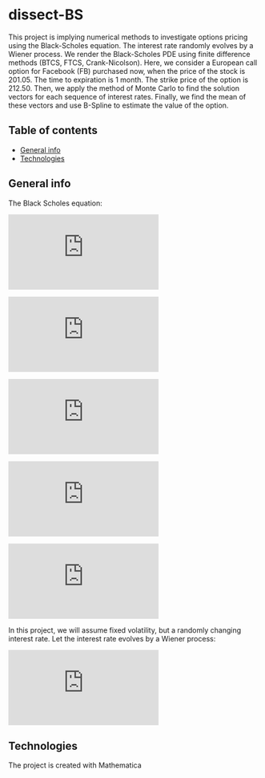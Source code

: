 # dissect-BS
This project is implying numerical methods to investigate options pricing using the Black-Scholes equation. The interest rate randomly evolves by a Wiener process. We render the Black-Scholes PDE using finite difference methods (BTCS, FTCS, Crank-Nicolson). Here, we consider a European call option for Facebook (FB) purchased now, when the price of the stock is 201.05. The time to expiration is 1 month. The strike price of the option is 212.50. Then, we apply the method of Monte Carlo to find the solution vectors for each sequence of interest rates. Finally, we find the mean of these vectors and use B-Spline to estimate the value of the option.

## Table of contents
* [General info](#general-info)
* [Technologies](#technologies)

## General info
The Black Scholes equation: 

![equation](https://latex.codecogs.com/gif.latex?%5Cfrac%7B%5Cpartial%20V%7D%7B%5Cpartial%20t%7D%20&plus;%20%5Cfrac%7B1%7D%7B2%7D%20%5Csigma%5E%7B2%7DS%5E%7B2%7D%5Cfrac%7B%5Cpartial%5E2%20V%7D%7B%5Cpartial%20S%5E2%7D%20&plus;%20rS%5Cfrac%7B%5Cpartial%20V%7D%7B%5Cpartial%20S%7D%20-%20rV%20%3D%200)

![vequation](https://latex.codecogs.com/gif.latex?V%20%3A%20%5Cmbox%7Ba%20function%20of%20time%20%7D%20t)

![sequation](https://latex.codecogs.com/gif.latex?S%20%3A%20%5Cmbox%7Bthe%20spot%20price%20of%20the%20underlying%20security%20%7D)

![requation](https://latex.codecogs.com/gif.latex?r%20%3A%20%5Cmbox%7Bthe%20risk-free%20interest%20rate%20%7D)

![sigequation](https://latex.codecogs.com/gif.latex?%5Csigma%20%3A%20%5Cmbox%7Bthe%20volatility%20of%20the%20security%20price%20%7D)

In this project, we will assume fixed volatility, but a randomly changing interest rate. Let the interest rate evolves by a Wiener process:

![dequation](https://latex.codecogs.com/gif.latex?dX_t%20%3D%20%5Cgamma%20dW_t)

## Technologies
The project is created with Mathematica
